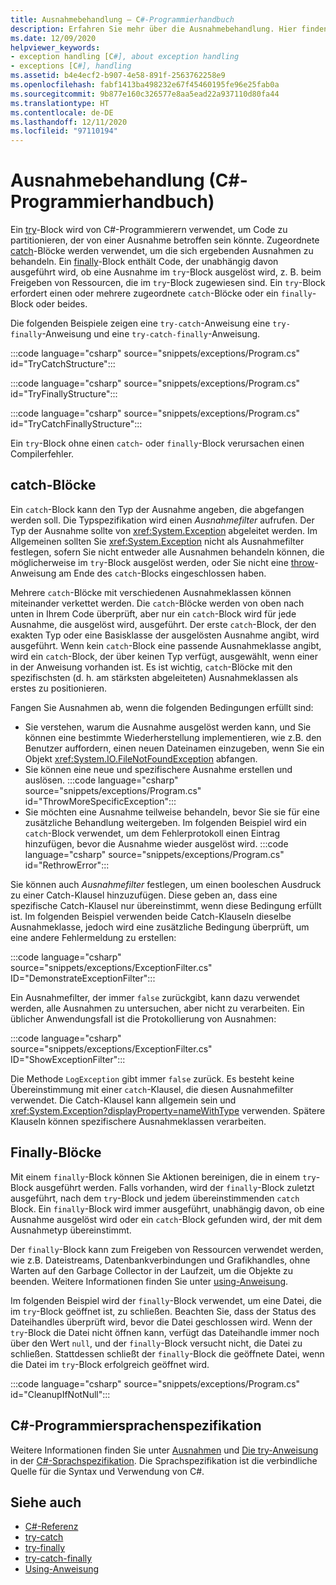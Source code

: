 ```yaml
---
title: Ausnahmebehandlung – C#-Programmierhandbuch
description: Erfahren Sie mehr über die Ausnahmebehandlung. Hier finden Sie Beispiele für try-catch-, try-finally- und try-catch-finally-Anweisungen.
ms.date: 12/09/2020
helpviewer_keywords:
- exception handling [C#], about exception handling
- exceptions [C#], handling
ms.assetid: b4e4ecf2-b907-4e58-891f-2563762258e9
ms.openlocfilehash: fabf1413ba498232e67f45460195fe96e25fab0a
ms.sourcegitcommit: 9b877e160c326577e8aa5ead22a937110d80fa44
ms.translationtype: HT
ms.contentlocale: de-DE
ms.lasthandoff: 12/11/2020
ms.locfileid: "97110194"
---
```

# <a name="exception-handling-c-programming-guide"></a>Ausnahmebehandlung (C#-Programmierhandbuch)

Ein [try](../../language-reference/keywords/try-catch.md)-Block wird von C#-Programmierern verwendet, um Code zu partitionieren, der von einer Ausnahme betroffen sein könnte. Zugeordnete [catch](../../language-reference/keywords/try-catch.md)-Blöcke werden verwendet, um die sich ergebenden Ausnahmen zu behandeln. Ein [finally](../../language-reference/keywords/try-finally.md)-Block enthält Code, der unabhängig davon ausgeführt wird, ob eine Ausnahme im `try`-Block ausgelöst wird, z. B. beim Freigeben von Ressourcen, die im `try`-Block zugewiesen sind. Ein `try`-Block erfordert einen oder mehrere zugeordnete `catch`-Blöcke oder ein `finally`-Block oder beides.

Die folgenden Beispiele zeigen eine `try-catch`-Anweisung eine `try-finally`-Anweisung und eine `try-catch-finally`-Anweisung.

:::code language="csharp" source="snippets/exceptions/Program.cs" id="TryCatchStructure":::

:::code language="csharp" source="snippets/exceptions/Program.cs" id="TryFinallyStructure":::

:::code language="csharp" source="snippets/exceptions/Program.cs" id="TryCatchFinallyStructure":::

Ein `try`-Block ohne einen `catch`- oder `finally`-Block verursachen einen Compilerfehler.

## <a name="catch-blocks"></a>catch-Blöcke

Ein `catch`-Block kann den Typ der Ausnahme angeben, die abgefangen werden soll. Die Typspezifikation wird einen *Ausnahmefilter* aufrufen. Der Typ der Ausnahme sollte von <xref:System.Exception> abgeleitet werden. Im Allgemeinen sollten Sie <xref:System.Exception> nicht als Ausnahmefilter festlegen, sofern Sie nicht entweder alle Ausnahmen behandeln können, die möglicherweise im `try`-Block ausgelöst werden, oder Sie nicht eine [throw](../../language-reference/keywords/throw.md)-Anweisung am Ende des `catch`-Blocks eingeschlossen haben.

Mehrere `catch`-Blöcke mit verschiedenen Ausnahmeklassen können miteinander verkettet werden. Die `catch`-Blöcke werden von oben nach unten in Ihrem Code überprüft, aber nur ein `catch`-Block wird für jede Ausnahme, die ausgelöst wird, ausgeführt. Der erste `catch`-Block, der den exakten Typ oder eine Basisklasse der ausgelösten Ausnahme angibt, wird ausgeführt. Wenn kein `catch`-Block eine passende Ausnahmeklasse angibt, wird ein `catch`-Block, der über keinen Typ verfügt, ausgewählt, wenn einer in der Anweisung vorhanden ist. Es ist wichtig, `catch`-Blöcke mit den spezifischsten (d. h. am stärksten abgeleiteten) Ausnahmeklassen als erstes zu positionieren.

Fangen Sie Ausnahmen ab, wenn die folgenden Bedingungen erfüllt sind:

- Sie verstehen, warum die Ausnahme ausgelöst werden kann, und Sie können eine bestimmte Wiederherstellung implementieren, wie z.B. den Benutzer auffordern, einen neuen Dateinamen einzugeben, wenn Sie ein Objekt <xref:System.IO.FileNotFoundException> abfangen.
- Sie können eine neue und spezifischere Ausnahme erstellen und auslösen.
  :::code language="csharp" source="snippets/exceptions/Program.cs" id="ThrowMoreSpecificException":::
- Sie möchten eine Ausnahme teilweise behandeln, bevor Sie sie für eine zusätzliche Behandlung weitergeben. Im folgenden Beispiel wird ein `catch`-Block verwendet, um dem Fehlerprotokoll einen Eintrag hinzufügen, bevor die Ausnahme wieder ausgelöst wird.
  :::code language="csharp" source="snippets/exceptions/Program.cs" id="RethrowError":::

Sie können auch *Ausnahmefilter* festlegen, um einen booleschen Ausdruck zu einer Catch-Klausel hinzuzufügen. Diese geben an, dass eine spezifische Catch-Klausel nur übereinstimmt, wenn diese Bedingung erfüllt ist. Im folgenden Beispiel verwenden beide Catch-Klauseln dieselbe Ausnahmeklasse, jedoch wird eine zusätzliche Bedingung überprüft, um eine andere Fehlermeldung zu erstellen:

:::code language="csharp" source="snippets/exceptions/ExceptionFilter.cs" ID="DemonstrateExceptionFilter":::

Ein Ausnahmefilter, der immer `false` zurückgibt, kann dazu verwendet werden, alle Ausnahmen zu untersuchen, aber nicht zu verarbeiten. Ein üblicher Anwendungsfall ist die Protokollierung von Ausnahmen:

:::code language="csharp" source="snippets/exceptions/ExceptionFilter.cs" ID="ShowExceptionFilter":::

Die Methode `LogException` gibt immer `false` zurück. Es besteht keine Übereinstimmung mit einer `catch`-Klausel, die diesen Ausnahmefilter verwendet. Die Catch-Klausel kann allgemein sein und <xref:System.Exception?displayProperty=nameWithType> verwenden. Spätere Klauseln können spezifischere Ausnahmeklassen verarbeiten.

## <a name="finally-blocks"></a>Finally-Blöcke

Mit einem `finally`-Block können Sie Aktionen bereinigen, die in einem `try`-Block ausgeführt werden. Falls vorhanden, wird der `finally`-Block zuletzt ausgeführt, nach dem `try`-Block und jedem übereinstimmenden `catch` Block. Ein `finally`-Block wird immer ausgeführt, unabhängig davon, ob eine Ausnahme ausgelöst wird oder ein `catch`-Block gefunden wird, der mit dem Ausnahmetyp übereinstimmt.

Der `finally`-Block kann zum Freigeben von Ressourcen verwendet werden, wie z.B. Dateistreams, Datenbankverbindungen und Grafikhandles, ohne Warten auf den Garbage Collector in der Laufzeit, um die Objekte zu beenden. Weitere Informationen finden Sie unter [using-Anweisung](../../language-reference/keywords/using-statement.md).

Im folgenden Beispiel wird der `finally`-Block verwendet, um eine Datei, die im `try`-Block geöffnet ist, zu schließen. Beachten Sie, dass der Status des Dateihandles überprüft wird, bevor die Datei geschlossen wird. Wenn der `try`-Block die Datei nicht öffnen kann, verfügt das Dateihandle immer noch über den Wert `null`, und der `finally`-Block versucht nicht, die Datei zu schließen. Stattdessen schließt der `finally`-Block die geöffnete Datei, wenn die Datei im `try`-Block erfolgreich geöffnet wird.

:::code language="csharp" source="snippets/exceptions/Program.cs" id="CleanupIfNotNull":::

## <a name="c-language-specification"></a>C#-Programmiersprachenspezifikation

Weitere Informationen finden Sie unter [Ausnahmen](~/_csharplang/spec/exceptions.md) und [Die try-Anweisung](~/_csharplang/spec/statements.md#the-try-statement) in der [C#-Sprachspezifikation](/dotnet/csharp/language-reference/language-specification/introduction). Die Sprachspezifikation ist die verbindliche Quelle für die Syntax und Verwendung von C#.
  
## <a name="see-also"></a>Siehe auch

- [C#-Referenz](../../language-reference/index.md)
- [try-catch](../../language-reference/keywords/try-catch.md)
- [try-finally](../../language-reference/keywords/try-finally.md)
- [try-catch-finally](../../language-reference/keywords/try-catch-finally.md)
- [Using-Anweisung](../../language-reference/keywords/using-statement.md)
